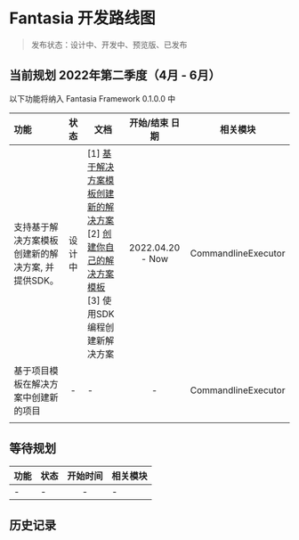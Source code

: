 # Fantasia 开发路线图

> 发布状态：设计中、开发中、预览版、已发布

## 当前规划 2022年第二季度（4月 - 6月）

以下功能将纳入 Fantasia Framework 0.1.0.0 中

| 功能                           | 状态  | 文档                                                                                                             |     开始/结束 日期     |        相关模块         |
|:-----------------------------|:---:|----------------------------------------------------------------------------------------------------------------|:----------------:|:-------------------:|
| 支持基于解决方案模板创建新的解决方案, 并提供SDK。  | 设计中 | [1] [基于解决方案模板创建新的解决方案](Tutorial/T00006.md) <br> [2] [创建你自己的解决方案模板](Tutorial/T00007.md) <br> [3] 使用SDK编程创建新解决方案 | 2022.04.20 - Now | CommandlineExecutor |
| 基于项目模板在解决方案中创建新的项目           |  -  | -                                                                                                              |        -         | CommandlineExecutor |
|                              |     |                                                                                                                |                  |                     |

## 等待规划

| 功能  | 状态  | 开始时间 | 相关模块 |
|:----|-----|:----:|------|
| -   | -   |  -   | -    |

## 历史记录